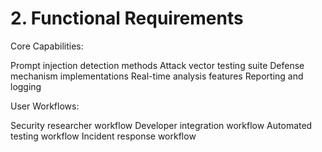 # 2. Functional Requirements

Core Capabilities:

 Prompt injection detection methods
 Attack vector testing suite
 Defense mechanism implementations
 Real-time analysis features
 Reporting and logging


User Workflows:

 Security researcher workflow
 Developer integration workflow
 Automated testing workflow
 Incident response workflow